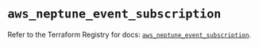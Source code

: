 # `aws_neptune_event_subscription`

Refer to the Terraform Registry for docs: [`aws_neptune_event_subscription`](https://registry.terraform.io/providers/hashicorp/aws/4.54.0/docs/resources/neptune_event_subscription).
